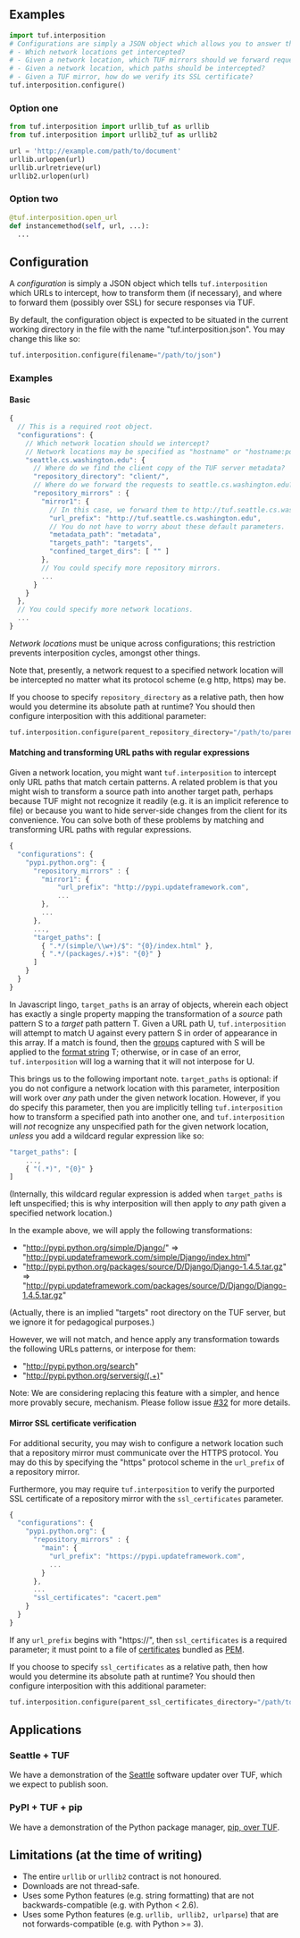 ## Examples

```python
import tuf.interposition
# Configurations are simply a JSON object which allows you to answer these questions:
# - Which network locations get intercepted?
# - Given a network location, which TUF mirrors should we forward requests to?
# - Given a network location, which paths should be intercepted?
# - Given a TUF mirror, how do we verify its SSL certificate?
tuf.interposition.configure()
```

### Option one

```python
from tuf.interposition import urllib_tuf as urllib
from tuf.interposition import urllib2_tuf as urllib2

url = 'http://example.com/path/to/document'
urllib.urlopen(url)
urllib.urlretrieve(url)
urllib2.urlopen(url)
```

### Option two

```python
@tuf.interposition.open_url
def instancemethod(self, url, ...):
  ...
```

## Configuration

A *configuration* is simply a JSON object which tells `tuf.interposition` which
URLs to intercept, how to transform them (if necessary), and where to forward
them (possibly over SSL) for secure responses via TUF.

By default, the configuration object is expected to be situated in the current
working directory in the file with the name "tuf.interposition.json". You may
change this like so:

```python
tuf.interposition.configure(filename="/path/to/json")
```

### Examples

#### Basic

```javascript
{
  // This is a required root object.
  "configurations": {
    // Which network location should we intercept?
    // Network locations may be specified as "hostname" or "hostname:port".
    "seattle.cs.washington.edu": {
      // Where do we find the client copy of the TUF server metadata?
      "repository_directory": "client/",
      // Where do we forward the requests to seattle.cs.washington.edu?
      "repository_mirrors" : {
        "mirror1": {
          // In this case, we forward them to http://tuf.seattle.cs.washington.edu
          "url_prefix": "http://tuf.seattle.cs.washington.edu",
          // You do not have to worry about these default parameters.
          "metadata_path": "metadata",
          "targets_path": "targets",
          "confined_target_dirs": [ "" ]
        },
        // You could specify more repository mirrors.
        ...
      }
    }
  },
  // You could specify more network locations.
  ...
}
```

*Network locations* must be unique across configurations; this restriction
prevents interposition cycles, amongst other things.

Note that, presently, a network request to a specified network location will be
intercepted no matter what its protocol scheme (e.g http, https) may be.

If you choose to specify `repository_directory` as a relative path, then how
would you determine its absolute path at runtime? You should then configure
interposition with this additional parameter:

```python
tuf.interposition.configure(parent_repository_directory="/path/to/parent/to/repository_directory")
```

#### Matching and transforming URL paths with regular expressions

Given a network location, you might want `tuf.interposition` to intercept only
URL paths that match certain patterns. A related problem is that you might wish
to transform a source path into another target path, perhaps because TUF might
not recognize it readily (e.g. it is an implicit reference to file) or because
you want to hide server-side changes from the client for its convenience. You
can solve both of these problems by matching and transforming URL paths with
regular expressions.

```javascript
{
  "configurations": {
    "pypi.python.org": {
      "repository_mirrors" : {
        "mirror1": {
            "url_prefix": "http://pypi.updateframework.com",
            ...
        },
        ...
      },
      ...,
      "target_paths": [
        { ".*/(simple/\\w+)/$": "{0}/index.html" },
        { ".*/(packages/.+)$": "{0}" }
      ]
    }
  }
}
```

In Javascript lingo, `target_paths` is an array of objects, wherein each object
has exactly a single property mapping the transformation of a *source* path
pattern S to a *target* path pattern T. Given a URL path U, `tuf.interposition`
will attempt to match U against every pattern S in order of appearance in this
array. If a match is found, then the
[groups](http://docs.python.org/2/library/re.html#match-objects) captured with S
will be applied to the [format
string](http://docs.python.org/2/library/string.html#string-formatting) T;
otherwise, or in case of an error, `tuf.interposition` will log a warning that
it will not interpose for U.

This brings us to the following important note. `target_paths` is optional: if
you do not configure a network location with this parameter, interposition will
work over *any* path under the given network location. However, if you do
specify this parameter, then you are implicitly telling `tuf.interposition` how
to transform a specified path into another one, and `tuf.interposition` will
*not* recognize any unspecified path for the given network location, *unless*
you add a wildcard regular expression like so:

```javascript
"target_paths": [
    ...,
    { "(.*)", "{0}" }
]
```

(Internally, this wildcard regular expression is added when `target_paths` is
left unspecified; this is why interposition will then apply to *any* path given
a specified network location.)

In the example above, we will apply the following transformations:

- "http://pypi.python.org/simple/Django/" => "http://pypi.updateframework.com/simple/Django/index.html"
- "http://pypi.python.org/packages/source/D/Django/Django-1.4.5.tar.gz" => "http://pypi.updateframework.com/packages/source/D/Django/Django-1.4.5.tar.gz"

(Actually, there is an implied "targets" root directory on the TUF server, but
we ignore it for pedagogical purposes.)

However, we will not match, and hence apply any transformation towards the
following URLs patterns, or interpose for them:

- "http://pypi.python.org/search"
- "http://pypi.python.org/serversig/(.+)"

Note: We are considering replacing this feature with a simpler, and hence more
provably secure, mechanism. Please follow issue
[#32](https://github.com/akonst/tuf/issues/32) for more details.

#### Mirror SSL certificate verification

For additional security, you may wish to configure a network location such that
a repository mirror must communicate over the HTTPS protocol. You may do this
by specifying the "https" protocol scheme in the `url_prefix` of a repository
mirror.

Furthermore, you may require `tuf.interposition` to verify the purported SSL
certificate of a repository mirror with the `ssl_certificates` parameter.

```javascript
{
  "configurations": {
    "pypi.python.org": {
      "repository_mirrors" : {
        "main": {
          "url_prefix": "https://pypi.updateframework.com",
          ...
        }
      },
      ...
      "ssl_certificates": "cacert.pem"
    }
  }
}
```

If any `url_prefix` begins with "https://", then `ssl_certificates` is a
required parameter; it must point to a file of
[certificates](http://docs.python.org/2/library/ssl.html#certificates) bundled
as [PEM](https://www.ietf.org/rfc/rfc1422).

If you choose to specify `ssl_certificates` as a relative path, then how
would you determine its absolute path at runtime? You should then configure
interposition with this additional parameter:

```python
tuf.interposition.configure(parent_ssl_certificates_directory="/path/to/parent/to/ssl_certificates")
```

## Applications

### Seattle + TUF

We have a demonstration of the [Seattle](https://seattle.cs.washington.edu/)
software updater over TUF, which we expect to publish soon.

### PyPI + TUF + pip

We have a demonstration of the Python package manager, [pip, over
TUF](https://github.com/dachshund/pip/tree/tuf).

## Limitations (at the time of writing)

- The entire `urllib` or `urllib2` contract is not honoured.
- Downloads are not thread-safe.
- Uses some Python features (e.g. string formatting) that are not backwards-compatible (e.g. with Python < 2.6).
- Uses some Python features (e.g. `urllib, urllib2, urlparse`) that are not forwards-compatible (e.g. with Python >= 3).
